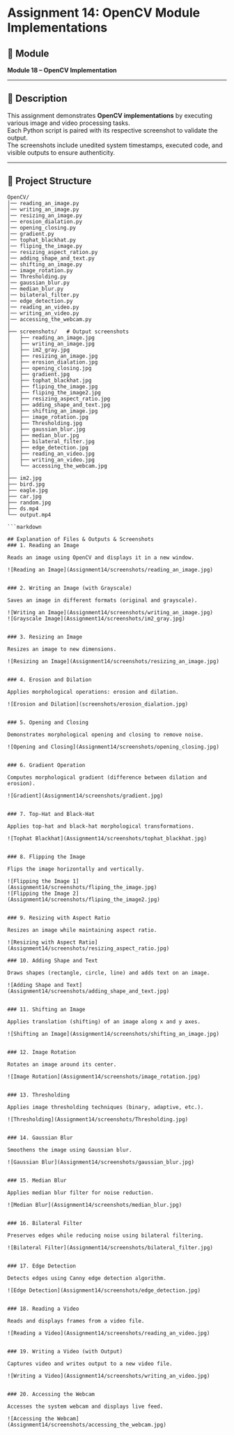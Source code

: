 # Assignment 14: OpenCV Module Implementations  

## 📌 Module  
**Module 18 – OpenCV Implementation**  

---

## 📄 Description  
This assignment demonstrates **OpenCV implementations** by executing various image and video processing tasks.  
Each Python script is paired with its respective screenshot to validate the output.  
The screenshots include unedited system timestamps, executed code, and visible outputs to ensure authenticity.  

---

## 📂 Project Structure  

```plaintext
OpenCV/
│── reading_an_image.py
│── writing_an_image.py
│── resizing_an_image.py
│── erosion_dialation.py
│── opening_closing.py
│── gradient.py
│── tophat_blackhat.py
│── fliping_the_image.py
│── resizing_aspect_ration.py
│── adding_shape_and_text.py
│── shifting_an_image.py
│── image_rotation.py
│── Thresholding.py
│── gaussian_blur.py
│── median_blur.py
│── bilateral_filter.py
│── edge_detection.py
│── reading_an_video.py
│── writing_an_video.py
│── accessing_the_webcam.py
│
├── screenshots/   # Output screenshots
│   ├── reading_an_image.jpg
│   ├── writing_an_image.jpg
│   ├── im2_gray.jpg
│   ├── resizing_an_image.jpg
│   ├── erosion_dialation.jpg
│   ├── opening_closing.jpg
│   ├── gradient.jpg
│   ├── tophat_blackhat.jpg
│   ├── fliping_the_image.jpg
│   ├── fliping_the_image2.jpg
│   ├── resizing_aspect_ratio.jpg
│   ├── adding_shape_and_text.jpg
│   ├── shifting_an_image.jpg
│   ├── image_rotation.jpg
│   ├── Thresholding.jpg
│   ├── gaussian_blur.jpg
│   ├── median_blur.jpg
│   ├── bilateral_filter.jpg
│   ├── edge_detection.jpg
│   ├── reading_an_video.jpg
│   ├── writing_an_video.jpg
│   └── accessing_the_webcam.jpg
│
├── im2.jpg
├── bird.jpg
├── eagle.jpg
├── car.jpg
├── random.jpg
├── ds.mp4
└── output.mp4

```markdown

## Explanation of Files & Outputs & Screenshots  
### 1. Reading an Image

Reads an image using OpenCV and displays it in a new window.

![Reading an Image](Assignment14/screenshots/reading_an_image.jpg)  


### 2. Writing an Image (with Grayscale) 

Saves an image in different formats (original and grayscale).

![Writing an Image](Assignment14/screenshots/writing_an_image.jpg)  
![Grayscale Image](Assignment14/screenshots/im2_gray.jpg)  


### 3. Resizing an Image  

Resizes an image to new dimensions.

![Resizing an Image](Assignment14/screenshots/resizing_an_image.jpg)


### 4. Erosion and Dilation  

Applies morphological operations: erosion and dilation.

![Erosion and Dilation](screenshots/erosion_dialation.jpg) 


### 5. Opening and Closing 

Demonstrates morphological opening and closing to remove noise.

![Opening and Closing](Assignment14/screenshots/opening_closing.jpg)  


### 6. Gradient Operation  

Computes morphological gradient (difference between dilation and erosion).

![Gradient](Assignment14/screenshots/gradient.jpg) 


### 7. Top-Hat and Black-Hat  

Applies top-hat and black-hat morphological transformations.

![Tophat Blackhat](Assignment14/screenshots/tophat_blackhat.jpg) 


### 8. Flipping the Image  

Flips the image horizontally and vertically.

![Flipping the Image 1](Assignment14/screenshots/fliping_the_image.jpg)  
![Flipping the Image 2](Assignment14/screenshots/fliping_the_image2.jpg) 


### 9. Resizing with Aspect Ratio  

Resizes an image while maintaining aspect ratio.

![Resizing with Aspect Ratio](Assignment14/screenshots/resizing_aspect_ratio.jpg)  

### 10. Adding Shape and Text  

Draws shapes (rectangle, circle, line) and adds text on an image.

![Adding Shape and Text](Assignment14/screenshots/adding_shape_and_text.jpg) 
 

### 11. Shifting an Image  

Applies translation (shifting) of an image along x and y axes.

![Shifting an Image](Assignment14/screenshots/shifting_an_image.jpg)  


### 12. Image Rotation  

Rotates an image around its center.

![Image Rotation](Assignment14/screenshots/image_rotation.jpg)  


### 13. Thresholding  

Applies image thresholding techniques (binary, adaptive, etc.).

![Thresholding](Assignment14/screenshots/Thresholding.jpg)
  

### 14. Gaussian Blur  

Smoothens the image using Gaussian blur.

![Gaussian Blur](Assignment14/screenshots/gaussian_blur.jpg)  


### 15. Median Blur 

Applies median blur filter for noise reduction.
 
![Median Blur](Assignment14/screenshots/median_blur.jpg)
  

### 16. Bilateral Filter  

Preserves edges while reducing noise using bilateral filtering.

![Bilateral Filter](Assignment14/screenshots/bilateral_filter.jpg)  


### 17. Edge Detection  

Detects edges using Canny edge detection algorithm.

![Edge Detection](Assignment14/screenshots/edge_detection.jpg)  


### 18. Reading a Video 

Reads and displays frames from a video file.

![Reading a Video](Assignment14/screenshots/reading_an_video.jpg)  


### 19. Writing a Video (with Output)  

Captures video and writes output to a new video file.

![Writing a Video](Assignment14/screenshots/writing_an_video.jpg)  


### 20. Accessing the Webcam 

Accesses the system webcam and displays live feed.

![Accessing the Webcam](Assignment14/screenshots/accessing_the_webcam.jpg)  








